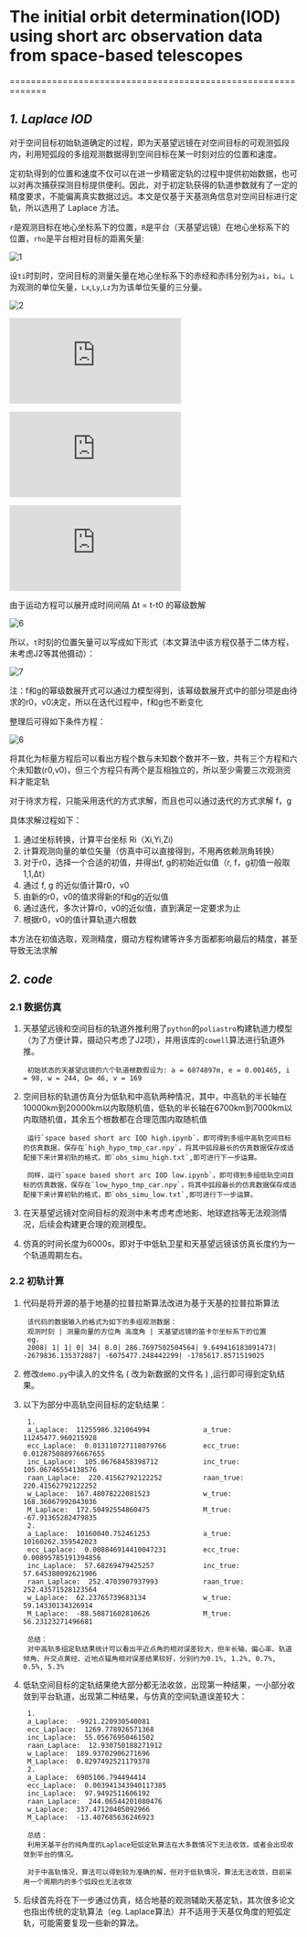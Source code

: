 # The initial orbit determination(IOD) using short arc observation data from space-based telescopes
=============================================================

## *1. Laplace IOD*

对于空间目标初始轨道确定的过程，即为天基望远镜在对空间目标的可观测弧段内，利用短弧段的多组观测数据得到空间目标在某一时刻对应的位置和速度。

定初轨得到的位置和速度不仅可以在进一步精密定轨的过程中提供初始数据，也可以对再次捕获探测目标提供便利。因此，对于初定轨获得的轨道参数就有了一定的精度要求，不能偏离真实数据过远。本文是仅基于天基测角信息对空间目标进行定轨，所以选用了 Laplace 方法。


`r`是观测目标在地心坐标系下的位置，`R`是平台（天基望远镜）在地心坐标系下的位置，`rho`是平台相对目标的距离矢量:    

![1](http://latex.codecogs.com/svg.latex?\\vec{r}=\vec{R}+\vec{\rho})

设`ti`时刻时，空间目标的测量矢量在地心坐标系下的赤经和赤纬分别为`ai`，`bi`。`L`为观测的单位矢量，`Lx`,`Ly`,`Lz`为为该单位矢量的三分量。

![2](http://latex.codecogs.com/svg.latex?\\vec{\rho}=\rho\vec{L})

![3](http://latex.codecogs.com/svg.latex?Lx=cos(b)*cos(a))

![4](http://latex.codecogs.com/svg.latex?Ly=cos(b)*sin(a))

![5](http://latex.codecogs.com/svg.latex?Lz=sin(b))

由于运动方程可以展开成时间间隔  Δt = t-t0 的幂级数解

![6](http://latex.codecogs.com/svg.latex?\\vec{r(t)}=\vec{r0}+\vec{r0^{'}}\Delta+\frac{1}{2}\vec{r0^{''}}\Delta^{2}+\cdots)

所以，`t`时刻的位置矢量可以写成如下形式（本文算法中该方程仅基于二体方程，未考虑J2等其他摄动）：

![7](http://latex.codecogs.com/svg.latex?\\vec{rt}=f(\vec{r0},\vec{r0^{'}},\Delta)*\vec{r0}+g(\vec{r0},\vec{r0^{'}},\Delta)*\dot\vec{r0})

注：f和g的幂级数展开式可以通过力模型得到，该幂级数展开式中的部分项是由待求的r0，v0决定，所以在迭代过程中，f和g也不断变化

整理后可得如下条件方程：

![6](http://latex.codecogs.com/svg.latex?\\vec{L}\times\vec{R}=f(\vec{L}\times\vec{r0})+g(\vec{L}\times\dot\vec{r0}))

将其化为标量方程后可以看出方程个数与未知数个数并不一致，共有三个方程和六个未知数(r0,v0)，但三个方程只有两个是互相独立的，所以至少需要三次观测资料才能定轨

对于待求方程，只能采用迭代的方式求解，而且也可以通过迭代的方式求解 f，g

具体求解过程如下：

1. 通过坐标转换，计算平台坐标 Ri（Xi,Yi,Zi)
2. 计算观测向量的单位矢量（仿真中可以直接得到，不用再依赖测角转换）
3. 对于r0，选择一个合适的初值，并得出f, g的初始近似值（r, f，g初值一般取1,1,Δt）
4. 通过 f, g 的近似值计算r0，v0
5. 由新的r0，v0的值求得新的f和g的近似值
6. 通过迭代，多次计算r0，v0的近似值，直到满足一定要求为止
7. 根据r0，v0的值计算轨道六根数


本方法在初值选取，观测精度，摄动方程构建等许多方面都影响最后的精度，甚至导致无法求解

##  *2. code*

### 2.1 数据仿真

1. 天基望远镜和空间目标的轨道外推利用了`python`的`poliastro`构建轨道力模型（为了方便计算，摄动只考虑了J2项），并用该库的`cowell`算法进行轨道外推。

        初始状态的天基望远镜的六个轨道根数假设为: a = 6874897m, e = 0.001465, i = 98, w = 244, Ω= 46, v = 169


2. 空间目标的轨道仿真分为低轨和中高轨两种情况，其中，中高轨的半长轴在10000km到20000km以内取随机值，低轨的半长轴在6700km到7000km以内取随机值，其余五个根数都在合理范围内取随机值

        运行`space based short arc IOD high.ipynb`，即可得到多组中高轨空间目标的仿真数据，保存在`high_hypo_tmp_car.npy`，将其中弧段最长的仿真数据保存成适配接下来计算初轨的格式，即`obs_simu_high.txt`,即可进行下一步运算。
    
        同样，运行`space based short arc IOD low.ipynb`，即可得到多组低轨空间目标的仿真数据，保存在`low_hypo_tmp_car.npy`，将其中弧段最长的仿真数据保存成适配接下来计算初轨的格式，即`obs_simu_low.txt`,即可进行下一步运算。


3. 在天基望远镜对空间目标的观测中未考虑考虑地影、地球遮挡等无法观测情况，后续会构建更合理的观测模型。


4. 仿真的时间长度为6000s，即对于中低轨卫星和天基望远镜该仿真长度约为一个轨道周期左右。

### 2.2 初轨计算

1. 代码是将开源的基于地基的拉普拉斯算法改进为基于天基的拉普拉斯算法

        该代码的数据输入的格式为如下的多组观测数据：
        观测时刻 | 测量向量的方位角 高度角 | 天基望远镜的笛卡尔坐标系下的位置
        eg.
        2008| 1| 1| 0| 34| 8.0| 286.7697502504564| 9.649416183091473| -2679836.135372887| -6075477.248442299| -1785617.8571519025 

2. 修改`demo.py`中读入的文件名 ( 改为新数据的文件名 ) ,运行即可得到定轨结果。
3. 以下为部分中高轨空间目标的定轨结果：

        1.
        a_Laplace:  11255986.321064994             a_true:  11245477.960215928 
        ecc_Laplace:  0.013110727118079766         ecc_true:  0.012875088976667655
        inc_Laplace:  105.06768458398712           inc_true:  105.06746554138576
        raan_Laplace:  220.41562792122252          raan_true:  220.41562792122252
        w_Laplace:  167.48078222081523             w_true:  168.36067992043036
        M_Laplace:  172.50492554860475             M_true:  -67.91365282479835
        2.
        a_Laplace:  10160040.752461253             a_true:  10160262.359542023
        ecc_Laplace:  0.008846914410047231         ecc_true:  0.00895785191394856
        inc_Laplace:  57.68269479425257            inc_true:  57.645380092621906
        raan_Laplace:  252.4703907937993           raan_true:  252.43571528123564
        w_Laplace:  62.23765739683134              w_true:  59.14330134326914
        M_Laplace:  -88.50871602810626             M_true:  56.23123271496681

        总结：
        对中高轨多组定轨结果统计可以看出平近点角的相对误差较大，但半长轴、偏心率、轨道倾角、升交点黄经、近地点辐角相对误差结果较好，分别约为0.1%, 1.2%, 0.7%, 0.5%, 5.3%

4. 低轨空间目标的定轨结果绝大部分都无法收敛，出现第一种结果，一小部分收敛到平台轨道，出现第二种结果，与仿真的空间轨道误差较大：

        1.   
        a_Laplace:  -9921.220930540081
        ecc_Laplace:  1269.778926571368
        inc_Laplace:  55.05676950461502
        raan_Laplace:  12.930750188271912
        w_Laplace:  189.93702906271696
        M_Laplace:  0.8297492521179378
        2.
        a_Laplace:  6905106.794494414             
        ecc_Laplace:  0.003941343940117385        
        inc_Laplace:  97.9492511606192            
        raan_Laplace:  244.06544201080476         
        w_Laplace:  337.47120405092966        
        M_Laplace:  -13.407685636246923           

        总结：
        利用天基平台的纯角度的Laplace短弧定轨算法在大多数情况下无法收敛，或者会出现收敛到平台的情况。

        对于中高轨情况，算法可以得到较为准确的解，但对于低轨情况，算法无法收敛，目前采用一个周期内的多个弧段也无法收敛

5. 后续首先将在下一步通过仿真，结合地基的观测辅助天基定轨，其次很多论文也指出传统的定轨算法（eg. Laplace算法）并不适用于天基仅角度的短弧定轨，可能需要复现一些新的算法。
